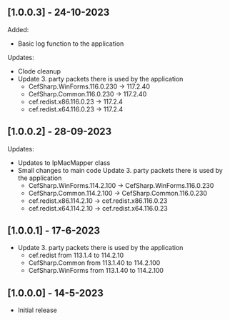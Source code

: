 ## [1.0.0.3] - 24-10-2023
Added:
  - Basic log function to the application

Updates:
- Clode cleanup
- Update 3. party packets there is used by the application
    - CefSharp.WinForms.116.0.230 -> 117.2.40
    - CefSharp.Common.116.0.230 -> 117.2.40
    - cef.redist.x86.116.0.23 -> 117.2.4
    - cef.redist.x64.116.0.23 -> 117.2.4

## [1.0.0.2] - 28-09-2023
Updates:
- Updates to IpMacMapper class
- Small changes to main code
Update 3. party packets there is used by the application
    - CefSharp.WinForms.114.2.100 -> CefSharp.WinForms.116.0.230
    - CefSharp.Common.114.2.100 -> CefSharp.Common.116.0.230
    - cef.redist.x86.114.2.10 -> cef.redist.x86.116.0.23
    - cef.redist.x64.114.2.10 -> cef.redist.x64.116.0.23

## [1.0.0.1] - 17-6-2023
- Update 3. party packets there is used by the application
    - cef.redist from 113.1.4 to 114.2.10
    - CefSharp.Common from 113.1.40 to 114.2.100
    - CefSharp.WinForms from 113.1.40 to 114.2.100

## [1.0.0.0] - 14-5-2023
- Initial release
